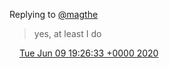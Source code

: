 Replying to [@magthe](https://twitter.com/magthe/status/1270419116738969601)

> yes, at least I do

<img src="../../media/tweet.ico" width="12" /> [Tue Jun 09 19:26:33 +0000 2020](https://twitter.com/DromerDenker/status/1270437145015136256)
